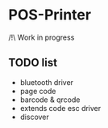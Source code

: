# POS-Printer

/!\ Work in progress

## TODO list

- bluetooth driver
- page code
- barcode & qrcode
- extends code esc driver
- discover
